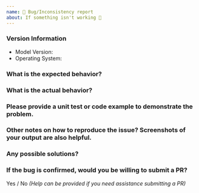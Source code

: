 ```yaml
---
name: 🐜 Bug/Inconsistency report
about: If something isn't working 🔧
---
```


### Version Information
 - Model Version:
 - Operating System:

### What is the expected behavior?

### What is the actual behavior?

### Please provide a unit test or code example to demonstrate the problem.

### Other notes on how to reproduce the issue? Screenshots of your output are also helpful. 

### Any possible solutions?

### If the bug is confirmed, would you be willing to submit a PR?

Yes / No _(Help can be provided if you need assistance submitting a PR)_